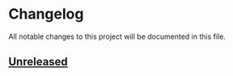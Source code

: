 # Changelog

All notable changes to this project will be documented in this file.

## [Unreleased](https://github.com/figuren-theater/coding-standards/compare/0.3.1...HEAD)



